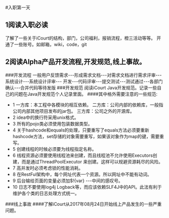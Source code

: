 #入职第一天
## 1阅读入职必读
了解了一些关于iCourt的结构，部门，公司福利，报销流程，橙三活动等等。
开通了一些账号。如邮箱，wiki，code，git
## 2阅读Alpha产品开发流程,开发规范,线上事故。
###开发流程
一般用户反馈需求---形成需求文档---对需求文档进行需求评审---系统设计---系统设计评审---
开发---代码评审---提交测试---测试通过---各部门确认---合并代码等待发版
###开发规范
阅读iCourt Java开发规范。记录一些自己的问题在Java开发规范个人记录里面。
####其中格外需要注意的一些规范:
* 1 一方库：本工程中各模块的相互依赖。
二方库：公司内部的依赖库，一般指公司内部其他项目发布的jar包。
三方库：公司之外的开源库。
* 2 idea中的换行符采用unix格式。
* 3 所有的pojo类必须使用包装数据类型。
* 4 关于hashcode和equals的处理，只要重写了equals方法必须要重新hashcode方法，set存储的对象需要重写，如果该对象作为map的键，需要重写。
* 5 创建线程的时候必须要为线程指定名称。
* 6 线程资源必须要使用线程池来创建，而且线程池不允许使用Executors创建，而是通过ThreadPoolExecutor 来创建。这样可以规避资源耗尽的风险。
* 7 高并发时必须考虑锁的性能消耗。
* 8 在RestFul架构中，每个网址代表一个资源。所以网址中不能有动词。
* 9 后台输给页面的变量必须加$!{var} ---中间的感叹号。
* 10 日志不要使用log4j Logback等，而应该依赖SLF4J中的API。此法有利于维护各个类的日志处理方式统一。


		
###线上事故
####了解iCourt从2017年08月24日开始线上产品发生的一些严重问题。

	